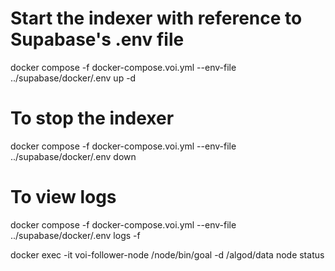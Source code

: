 # Start the indexer with reference to Supabase's .env file

docker compose -f docker-compose.voi.yml --env-file ../supabase/docker/.env up -d

# To stop the indexer

docker compose -f docker-compose.voi.yml --env-file ../supabase/docker/.env down

# To view logs

docker compose -f docker-compose.voi.yml --env-file ../supabase/docker/.env logs -f

docker exec -it voi-follower-node /node/bin/goal -d /algod/data node status
